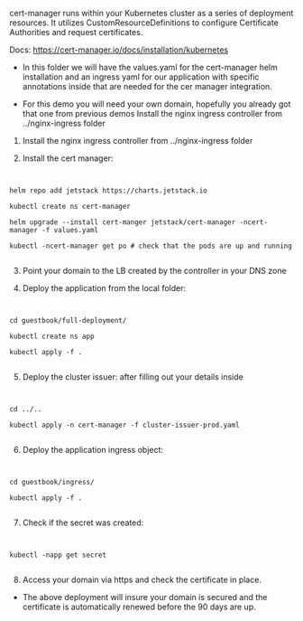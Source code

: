 cert-manager runs within your Kubernetes cluster as a series of deployment resources. It utilizes CustomResourceDefinitions to configure Certificate Authorities and request certificates.

Docs: https://cert-manager.io/docs/installation/kubernetes

- In this folder we will have the values.yaml for the cert-manager helm installation and an ingress yaml for our 
application with specific annotations inside that are needed for the cer manager integration.

- For this demo you will need your own domain, hopefully you already got that one from previous demos
Install the nginx ingress controller from ../nginx-ingress folder

1. Install the nginx ingress controller from ../nginx-ingress folder

2. Install the cert manager:

<pre><code>

helm repo add jetstack https://charts.jetstack.io

kubectl create ns cert-manager

helm upgrade --install cert-manger jetstack/cert-manager -ncert-manager -f values.yaml

kubectl -ncert-manager get po # check that the pods are up and running

</code></pre>

3. Point your domain to the LB created by the controller in your DNS zone

4. Deploy the application from the local folder:

<pre><code>

cd guestbook/full-deployment/

kubectl create ns app

kubectl apply -f . 

</code></pre>

5. Deploy the cluster issuer: after filling out your details inside

<pre><code>

cd ../..

kubectl apply -n cert-manager -f cluster-issuer-prod.yaml

</code></pre>

6. Deploy the application ingress object:

<pre><code>

cd guestbook/ingress/
    
kubectl apply -f .    

</code></pre>

7. Check if the secret was created: 

<pre><code>

kubectl -napp get secret

</code></pre>

8. Access your domain via https and check the certificate in place.

- The above deployment will insure your domain is secured and the certificate is automatically renewed before the 90 days are up.
